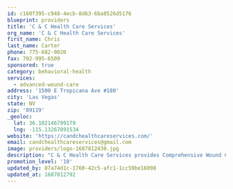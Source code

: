 ```yaml
---
id: c160f395-c948-4ecb-8d63-6ba8526d5176
blueprint: providers
title: 'C & C Health Care Services'
org_name: 'C & C Health Care Services'
first_name: Chris
last_name: Carter
phone: 775-682-0020
fax: 702-995-6509
sponsored: true
category: behavioral-health
services:
  - advanced-wound-care
address: '1500 E Tropicana Ave #180'
city: 'Las Vegas'
state: NV
zip: '89119'
_geoloc:
  lat: 36.102146799179
  lng: -115.13267891534
website: 'https://candchealthcareservices.com/'
email: candchealthcareservices@gmail.com
image: providers/logo-1687812430.jpg
description: "C & C Health Care Services provides Comprehensive Wound Care Services at home. Our goal is to provide collaboration to ensure the best quality care for the patient. Stoma care, pressure & chronic wounds, graphing, skin tears, burns, prevention of 30 day re-admission by continuity of care with our amazing team of APRN's & Physicians. Call us today at 775-682-0020 or fax a referral to 702-995-6509. We accept most insurances!"
promotion_level: '10'
updated_by: 87a74d1c-1760-42c5-afc1-1cc59be16098
updated_at: 1687812792
---
```

